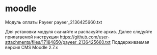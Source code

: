 moodle
======
Модуль оплаты Payeer
payeer_2136425660.txt

Для установки модуля скачайте и распакуйте архив.
Далее следуйте прилагаемой инструкции
https://github.com/user-attachments/files/17184850/payeer_2136425660.txt
Поддерживаемая версия CMS Moodle 2.7.x
